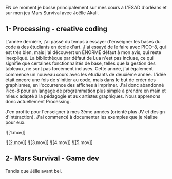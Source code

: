 EN ce moment je bosse principalement sur mes cours à L'ESAD d'orléans et sur mon jeu Mars Survival avec Joëlle Akali.

## 1- Processing - creative coding
L'année dernière, j'ai passé du temps à essayer d'enseigner les bases du code à des étudiants en école d'art. J'ai essayé de le faire avec PICO-8, qui est très bien, mais j'ai découvert un ÉNORME défaut à mon avis, qui reste inexpliqué. La bibliothèque par défaut de Lua n'est pas incluse, ce qui signifie que certaines fonctionnalités de base, telles que la gestion des tableaux, ne sont pas forcément incluses. Cette année, j'ai également commencé un nouveau cours avec les étudiants de deuxième année. L'idée était encore une fois de s'initier au code, mais dans le but de créer des graphismes, en l'occurrence des affiches à imprimer. J'ai donc abandonné Pico-8 pour un langage de programmation plus simple à prendre en main et mieux adapté à la pédagogie et aux artistes graphiques. Nous apprenons donc actuellement Processing.

J'en profite pour l'enseigner à mes 3ème années (orienté plus JV et design d'intéraction).  J'ai commencé à documenter les exemples que je réalise pour eux. 

![[1.mov]]


![[2.mov]]
![[3.mov]] ![[4.mov]] ![[5.mov]]
## 2- Mars Survival - Game dev 

Tandis que Jëlle avant bei. 